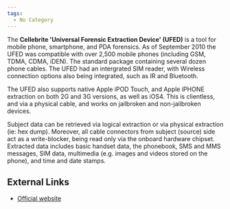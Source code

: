 ```yaml
---
tags:
  - No Category
---
```

The **Cellebrite 'Universal Forensic Extraction Device' (UFED)** is a
tool for mobile phone, smartphone, and PDA forensics. As of September
2010 the UFED was compatible with over 2,500 mobile phones (including
GSM, TDMA, CDMA, iDEN). The standard package containing several dozen
phone cables. The UFED had an intergrated SIM reader, with Wireless
connection options also being integrated, such as IR and Bluetooth.

The UFED also supports native Apple iPOD Touch, and Apple iPHONE
extraction on both 2G and 3G versions, as well as iOS4. This is
clientless, and via a physical cable, and works on jailbroken and
non-jailbroken devices.

Subject data can be retrieved via logical extraction or via physical
extraction (ie: hex dump). Moreover, all cable connectors from subject
(source) side act as a write-blocker, being read only via the onboard
hardware chipset. Extracted data includes basic handset data, the
phonebook, SMS and MMS messages, SIM data, multimedia (e.g. images and
videos stored on the phone), and time and date stamps.

## External Links

- [Official website](https://www.cellebrite.com/UFED-Standard-Kit.html)